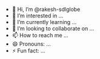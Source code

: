 - 👋 Hi, I’m @rakesh-sdlglobe
- 👀 I’m interested in ...
- 🌱 I’m currently learning ...
- 💞️ I’m looking to collaborate on ...
- 📫 How to reach me ...
- 😄 Pronouns: ...
- ⚡ Fun fact: ...

<!---
rakesh-sdlglobe/rakesh-sdlglobe is a ✨ special ✨ repository because its `README.md` (this file) appears on your GitHub profile.
You can click the Preview link to take a look at your changes.
--->
